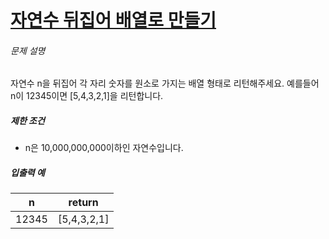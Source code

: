 # [자연수 뒤집어 배열로 만들기](https://school.programmers.co.kr/learn/courses/30/lessons/12932)


###### 문제 설명


자연수 n을 뒤집어 각 자리 숫자를 원소로 가지는 배열 형태로 리턴해주세요. 예를들어 n이 12345이면 \[5,4,3,2,1]을 리턴합니다.


##### 제한 조건


* n은 10,000,000,000이하인 자연수입니다.


##### 입출력 예




| n | return |
| --- | --- |
| 12345 | \[5,4,3,2,1] |


